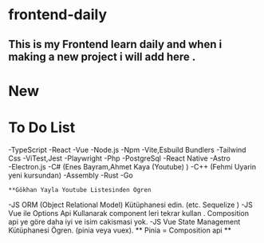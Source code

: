 # frontend-daily

## This is my Frontend learn daily and when i making a new project i will add here .
# New 

# To Do List

 -TypeScript
 -React
 -Vue
 -Node.js
 -Npm
 -Vite,Esbuild Bundlers
 -Tailwind Css
 -ViTest,Jest
 -Playwright
 -Php
 -PostgreSql
 -React Native
 -Astro  
 -Electron.js
 -C# (Enes Bayram,Ahmet Kaya (Youtube) )
 -C++ (Fehmi Uyarin yeni kursundan)
 -Assembly
 -Rust
 -Go

    **Gökhan Yayla Youtube Listesinden Ögren
-JS ORM (Object Relational Model) Kütüphanesi edin. (etc. Sequelize )
-JS Vue ile Options Api Kullanarak component leri tekrar kullan . Composition api ye göre daha iyi ve isim cakismasi yok.
-JS Vue State Management Kütüphanesi Ögren. (pinia veya vuex). ** Pinia = Composition api **